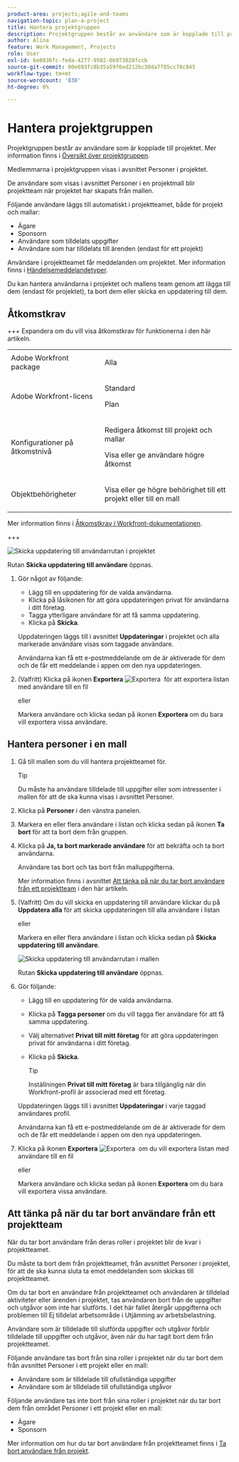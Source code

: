 ```yaml
---
product-area: projects;agile-and-teams
navigation-topic: plan-a-project
title: Hantera projektgruppen
description: Projektgruppen består av användare som är kopplade till projektet. Medlemmarna i projektgruppen visas i avsnittet Personer i projektet eller i avsnittet Personer i mallen som kan användas för att skapa ett projekt.
author: Alina
feature: Work Management, Projects
role: User
exl-id: 6e8036fc-feda-4277-9502-0b973028fccb
source-git-commit: 00e693fc8b35a59f6ed212bc30da7f85cc78c845
workflow-type: tm+mt
source-wordcount: '838'
ht-degree: 0%

---
```


# Hantera projektgruppen

<!--take preview and production references out at production - August 7-->

<!--<div class="preview"> 

The highlighted information on this page refers to functionality not yet generally available. It is available only in the Preview environment for all customers. The same features will also be available in the Production environment for all customers after a week from the Preview release.      

For more information, see [Interface modernization](/help/quicksilver/product-announcements/product-releases/interface-modernization/interface-modernization.md).  

</div>

-->

Projektgruppen består av användare som är kopplade till projektet. Mer information finns i [Översikt över projektgruppen](/help/quicksilver/manage-work/projects/planning-a-project/project-team-overview.md).

Medlemmarna i projektgruppen visas i avsnittet Personer i projektet.

De användare som visas i avsnittet Personer i en projektmall blir projektteam när projektet har skapats från mallen.

Följande användare läggs till automatiskt i projektteamet, både för projekt och mallar:

* Ägare
* Sponsorn
* Användare som tilldelats uppgifter
* Användare som har tilldelats till ärenden (endast för ett projekt)

Användare i projektteamet får meddelanden om projektet. Mer information finns i [Händelsemeddelandetyper](/help/quicksilver/administration-and-setup/manage-workfront/emails/event-notifications-available-in-wf.md).

Du kan hantera användarna i projektet och mallens team genom att lägga till dem (endast för projektet), ta bort dem eller skicka en uppdatering till dem.

## Åtkomstkrav

+++ Expandera om du vill visa åtkomstkrav för funktionerna i den här artikeln. 

<table style="table-layout:auto"> 
 <col> 
 <col> 
 <tbody> 
  <tr> 
   <td role="rowheader">Adobe Workfront package</td> 
   <td> <p>Alla</p> </td> 
  </tr> 
  <tr> 
   <td role="rowheader">Adobe Workfront-licens</td> 
   <td> <p>Standard</p>
    <p>Plan</p>
    </td> 
  </tr> 
  <tr> 
   <td role="rowheader">Konfigurationer på åtkomstnivå</td> 
   <td> <p>Redigera åtkomst till projekt och mallar</p> <p>Visa eller ge användare högre åtkomst</p> </td> 
  </tr> 
  <tr> 
   <td role="rowheader">Objektbehörigheter</td> 
   <td> <p>Visa eller ge högre behörighet till ett projekt eller till en mall</p> </td> 
  </tr> 
 </tbody> 
</table>

Mer information finns i [Åtkomstkrav i Workfront-dokumentationen](/help/quicksilver/administration-and-setup/add-users/access-levels-and-object-permissions/access-level-requirements-in-documentation.md).

+++

<!--Old access: 

<table style="table-layout:auto"> 
 <col> 
 <col> 
 <tbody> 
  <tr> 
   <td role="rowheader">Adobe Workfront plan*</td> 
   <td> <p>Any</p> </td> 
  </tr> 
  <tr> 
   <td role="rowheader">Adobe Workfront license*</td> 
   <td> <p>Standard </p>
    <p>Plan </p>
    </td> 
  </tr> 
  <tr> 
   <td role="rowheader">Access level</td> 
   <td> <p>Edit access to Projects and Templates</p> <p>View or higher access to Users</p> </td> 
  </tr> 
  <tr> 
   <td role="rowheader">Object permissions</td> 
   <td> <p>View or higher permissions to a project or to a template</p> </td> 
  </tr> 
 </tbody> 
</table>

*For information, see [Access requirements in Workfront documentation](/help/quicksilver/administration-and-setup/add-users/access-levels-and-object-permissions/access-level-requirements-in-documentation.md).



## Add users to a Project Team

When you add users to the project team, they gain View permissions on the project and the tasks, issues, and documents of the project. For more information, see the article [Project Team overview](../../../manage-work/projects/planning-a-project/project-team-overview.md).

>[!TIP]
>
>Users on the Project Team are not automatically added to the resource management tools for the project.

You can add users to the project team in the following ways:

* [Automatically add users to a Project Team](#automatically-add-users-to-a-project-team) 
* [Manually add users to a Project Team](#manually-add-users-to-a-project-team)

### Automatically add users to a Project Team {#automatically-add-users-to-a-project-team}

The users that fulfill the following roles on the project are automatically added to the project team and appear  in the People section when the project is created:

* The creator of the project
* The project owner
* The project sponsor

Users are also automatically added to the project team when they are assigned to the following:

* Tasks
* Issues

### Manually add users to a Project Team {#manually-add-users-to-a-project-team}

If users that don't fulfill any role on the project want to be notified about certain updates or changes during the life of the project, you can manually add them to the project team. 

 For more information about what notifications can be enabled for users on the project team, see [Event notification types](../../../administration-and-setup/manage-workfront/emails/event-notifications-available-in-wf.md). 

 <!--drafted - this used to be the case, in the note below but this limitation was removed on Jan 5, 2023 - as a patch, not a release feature:

>[!IMPORTANT]
>
>You can add to the Project Team only users that belong to the Group associated with the project. You cannot add users that belong to the Subgroups of the project's group. 



## Manage people on a project

1. Go to the project you want to manage the project team for.

   >[!TIP]
   >
   >You must have users assigned to tasks, issues or as stakeholders on the project to have them display in the People section.

1. Click **People** in the left panel. 

1. Click **Add users**. 

   The **Add users to Project Team** box displays.

   ![add_users_dialog.png](assets/add-users-dialog-350x217.png)

1. In the **Add users** box, begin typing the name of an active Workfront user that you want to add to the project team, then click the name when it appears in the list.

   Repeat this step to add multiple users to the project team. The users must belong to the group associated with the project. 

   >[!TIP]
   >
   >* You cannot add users by adding their teams, groups, companies, or job roles.
   >* As you add the users, notice the avatar, the user's Primary Role, and their email address to distinguish between users with identical names. Users must be associated with at least one job role to view it as you add them.
   >
   >  You must have the View Contact Info setting enabled in your access level for Users to view users' emails. For information, see [Grant access to users](../../../administration-and-setup/add-users/configure-and-grant-access/grant-access-other-users.md).

1. Click **Add**.

   The users gain View permissions to the project and receive notifications about the project as part of the project team.

1. (Optional) If you want a user to receive a  notification when their job role is added to a task, issue, or project approval, click inside the **Job Role** column for the user, and select a job role that will be associated with the approval. 

   The users will receive notifications related to the approvals assigned to the selected job role. 

   For more information see the "Role-based approvals" section in the article [Project Team overview](/help/quicksilver/manage-work/projects/planning-a-project/project-team-overview.md).

1. Select one or several users in the list, then click the **Remove** icon ![Remove icon](assets/remove-icon.png) to remove them from the team. 
 
1. Click **Yes, Remove Selected Users** to confirm and remove the users.

   Users are removed and unassigned from incomplete work items.

   For more information, see the [Considerations for removing users from a project team](#considerations-for-removing-users-from-a-project-team) section in this article.
1. (Optional) To send an update for this project to users, click **Update All** to send the update to everyone on the team

   Or 

   Select one or multiple users in the list, then click **Send Update to User**.

   <!--update screen shot when they fix the bug - the text above the box needs to match the OLD box, below-->

![Skicka uppdatering till användarrutan i projektet](assets/send-update-to-user-on-project-box-2025.png)

<!--Old UI for projects but the text above the comment box is right and matches the functionality):
   ![OLD Send update to user on a project](assets/send-update-to-user-on-project-box.png)-->

Rutan **Skicka uppdatering till användare** öppnas.

1. Gör något av följande:

   * Lägg till en uppdatering för de valda användarna.
   * Klicka på låsikonen för att göra uppdateringen privat för användarna i ditt företag.
   * Tagga ytterligare användare för att få samma uppdatering.
   * Klicka på **Skicka**.

   Uppdateringen läggs till i avsnittet **Uppdateringar** i projektet och alla markerade användare visas som taggade användare.

   Användarna kan få ett e-postmeddelande om de är aktiverade för dem och de får ett meddelande i appen om den nya uppdateringen.

1. (Valfritt) Klicka på ikonen **Exportera** ![Exportera &#x200B;](assets/export-icon.png) för att exportera listan med användare till en fil

   eller

   Markera användare och klicka sedan på ikonen **Exportera** om du bara vill exportera vissa användare.

## Hantera personer i en mall

1. Gå till mallen som du vill hantera projektteamet för.

   >[!TIP]
   >
   >Du måste ha användare tilldelade till uppgifter eller som intressenter i mallen för att de ska kunna visas i avsnittet Personer.

1. Klicka på **Personer** i den vänstra panelen.

1. Markera en eller flera användare i listan och klicka sedan på ikonen **Ta bort** för att ta bort dem från gruppen.

1. Klicka på **Ja, ta bort markerade användare** för att bekräfta och ta bort användarna.

   Användare tas bort och tas bort från malluppgifterna.

   Mer information finns i avsnittet [Att tänka på när du tar bort användare från ett projektteam](#considerations-for-removing-users-from-a-project-team) i den här artikeln.

1. (Valfritt) Om du vill skicka en uppdatering till användare klickar du på **Uppdatera alla** för att skicka uppdateringen till alla användare i listan

   eller

   Markera en eller flera användare i listan och klicka sedan på **Skicka uppdatering till användare**.

   <!--update screen shot for unshim production, notice the text above the box - it needs to say "Post an update to each person's profile"-->

   ![Skicka uppdatering till användarrutan i mallen](assets/send-update-to-user-on-template-box.png)

   Rutan **Skicka uppdatering till användare** öppnas.

1. Gör följande:

   * Lägg till en uppdatering för de valda användarna.
   * Klicka på **Tagga personer** om du vill tagga fler användare för att få samma uppdatering.
   * Välj alternativet **Privat till mitt företag** för att göra uppdateringen privat för användarna i ditt företag.
   * Klicka på **Skicka**.

     >[!TIP]
     >
     >Inställningen **Privat till mitt företag** är bara tillgänglig när din Workfront-profil är associerad med ett företag.

   Uppdateringen läggs till i avsnittet **Uppdateringar** i varje taggad användares profil.

   Användarna kan få ett e-postmeddelande om de är aktiverade för dem och de får ett meddelande i appen om den nya uppdateringen.

1. Klicka på ikonen **Exportera** ![Exportera &#x200B;](assets/export-icon.png) om du vill exportera listan med användare till en fil

   eller

   Markera användare och klicka sedan på ikonen **Exportera** om du bara vill exportera vissa användare.

## Att tänka på när du tar bort användare från ett projektteam

När du tar bort användare från deras roller i projektet blir de kvar i projektteamet.

Du måste ta bort dem från projektteamet, från avsnittet Personer i projektet, för att de ska kunna sluta ta emot meddelanden som skickas till projektteamet.

Om du tar bort en användare från projektteamet och användaren är tilldelad aktiviteter eller ärenden i projektet, tas användaren bort från de uppgifter och utgåvor som inte har slutförts. I det här fallet återgår uppgifterna och problemen till Ej tilldelat arbetsområde i Utjämning av arbetsbelastning.

Användare som är tilldelade till slutförda uppgifter och utgåvor förblir tilldelade till uppgifter och utgåvor, även när du har tagit bort dem från projektteamet.

Följande användare tas bort från sina roller i projektet när du tar bort dem från avsnittet Personer i ett projekt eller en mall:

* Användare som är tilldelade till ofullständiga uppgifter
* Användare som är tilldelade till ofullständiga utgåvor

Följande användare tas inte bort från sina roller i projektet när du tar bort dem från området Personer i ett projekt eller en mall:

* Ägare
* Sponsorn

Mer information om hur du tar bort användare från projektteamet finns i [Ta bort användare från projekt](../../../manage-work/projects/manage-projects/remove-users-from-projects.md).

